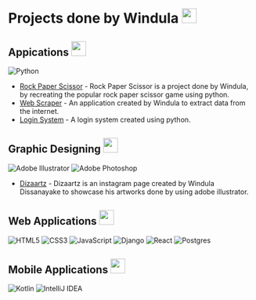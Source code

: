 # Projects done by Windula <img src="https://raw.githubusercontent.com/MartinHeinz/MartinHeinz/master/wave.gif" width="30px">

## Appications <img src="https://raw.githubusercontent.com/MartinHeinz/MartinHeinz/master/wave.gif" width="30px">
![Python](https://img.shields.io/badge/python-3670A0?style=for-the-badge&logo=python&logoColor=ffdd54)

- [Rock Paper Scissor](https://github.com/windula/rock-paper-scissor.git) - Rock Paper Scissor is a project done by Windula, by recreating the popular rock paper scissor game using python.
- [Web Scraper](https://github.com/windula/web-scraper.git) - An application created by Windula to extract data from the internet.
- [Login System](https://github.com/windula/Login-system.git) - A login system created using python.


## Graphic Designing <img src="https://raw.githubusercontent.com/MartinHeinz/MartinHeinz/master/wave.gif" width="30px">
![Adobe Illustrator](https://img.shields.io/badge/adobe%20illustrator-%23FF9A00.svg?style=for-the-badge&logo=adobe%20illustrator&logoColor=white) ![Adobe Photoshop](https://img.shields.io/badge/adobe%20photoshop-%2331A8FF.svg?style=for-the-badge&logo=adobe%20photoshop&logoColor=white)
 
 
- [Dizaartz](https://www.instagram.com/dizaartz/) - Dizaartz is an instagram page created by Windula Dissanayake to showcase his artworks done by using adobe illustrator. 

## Web Applications <img src="https://raw.githubusercontent.com/MartinHeinz/MartinHeinz/master/wave.gif" width="30px">
![HTML5](https://img.shields.io/badge/html5-%23E34F26.svg?style=for-the-badge&logo=html5&logoColor=white) ![CSS3](https://img.shields.io/badge/css3-%231572B6.svg?style=for-the-badge&logo=css3&logoColor=white) ![JavaScript](https://img.shields.io/badge/javascript-%23323330.svg?style=for-the-badge&logo=javascript&logoColor=%23F7DF1E) ![Django](https://img.shields.io/badge/django-%23092E20.svg?style=for-the-badge&logo=django&logoColor=white) ![React](https://img.shields.io/badge/react-%2320232a.svg?style=for-the-badge&logo=react&logoColor=%2361DAFB) ![Postgres](https://img.shields.io/badge/postgres-%23316192.svg?style=for-the-badge&logo=postgresql&logoColor=white) 

## Mobile Applications <img src="https://raw.githubusercontent.com/MartinHeinz/MartinHeinz/master/wave.gif" width="30px">
![Kotlin](https://img.shields.io/badge/kotlin-%230095D5.svg?style=for-the-badge&logo=kotlin&logoColor=white)	![IntelliJ IDEA](https://img.shields.io/badge/IntelliJIDEA-000000.svg?style=for-the-badge&logo=intellij-idea&logoColor=white)


